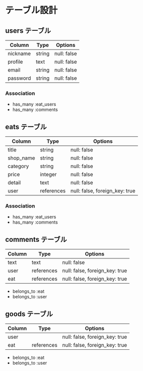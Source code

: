 # テーブル設計

## users テーブル

| Column             | Type   | Options     |
| ------------------ | ------ | ----------- |
| nickname           | string | null: false |
| profile            | text   | null: false |
| email              | string | null: false |
| password           | string | null: false |

### Association

- has_many :eat_users
- has_many :comments

## eats テーブル

| Column      | Type       | Options                        |
| ------      | ------     | -----------                    |
| title       | string     | null: false                    |
| shop_name   | string     | null: false                    |
| category    | string     | null: false                    |
| price       | integer    | null: false                    |
| detail      | text       | null: false                    |
| user        | references | null: false, foreign_key: true |

### Association

- has_many :eat_users
- has_many :comments

## comments テーブル

| Column       | Type       | Options                        |
| -------      | ---------- | ------------------------------ |
| text         | text       | null: false                    |
| user         | references | null: false, foreign_key: true |
| eat          | references | null: false, foreign_key: true |

- belongs_to :eat
- belongs_to :user

## goods テーブル

| Column       | Type       | Options                        |
| -------      | ---------- | ------------------------------ |
| user         |            | null: false, foreign_key: true |
| eat          | references | null: false, foreign_key: true |

- belongs_to :eat
- belongs_to :user